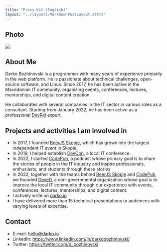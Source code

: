 ```yaml
---
title: "Press Kit (English)"
layout: "../layouts/MarkdownPostLayout.astro"
---
```


## Photo

<img src="/profile.jpg">

## About Me

Darko Bozhinovski is a programmer with many years of experience primarily in the web platform. He is passionate about technical challenges, open-source software, and Linux. Since 2017, he has been active in the Macedonian IT community, organizing events, conferences, lectures, mentorships, and digital content creation.

He collaborates with several companies in the IT sector in various roles as a consultant. Starting from January 2022, he has been active as a professional [DevRel](https://www.whatisdevrel.com) expert.

## Projects and activities I am involved in

- In 2017, I founded [BeerJS Skopje](https://beerjs.mk), which has grown into the largest independent IT event in Skopje.
- In 2019, I helped establish [DevCon](https://devcon.dev), a local IT conference.
- In 2022, I started [CodePub](https//codepub.dev), a podcast whose primary goal is to share the stories of people in the IT industry and inspire professionals, enthusiasts, and students through these stories.
- In 2022, together with the teams behind [BeerJS Skopje](https://beerjs.mk) and [CodePub](https//codepub.dev), we founded [DeveD](https://deved.mk), a non-governmental organization whose goal is to improve the local IT community through our experience with events, conferences, lectures, mentorships, and digital content.
- I actively write on [darko.io](https://darko.io)
- I have delivered more than 15 technical presentations to audiences with varying levels of expertise.

## Contact

- E-mail: hello@darko.io
- LinkedIn: https://www.linkedin.com/in/darkobozhinovski/
- Twitter: https://twitter.com/d_bozhinovski

